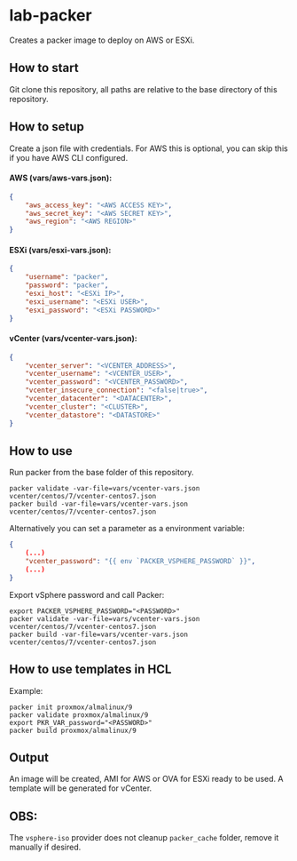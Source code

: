 # lab-packer
Creates a packer image to deploy on AWS or ESXi.

## How to start
Git clone this repository, all paths are relative to the base directory of this repository.

## How to setup
Create a json file with credentials. For AWS this is optional, you can skip this if you have AWS CLI configured.

#### AWS (vars/aws-vars.json):
```json
{
    "aws_access_key": "<AWS ACCESS KEY>",
    "aws_secret_key": "<AWS SECRET KEY>",
    "aws_region": "<AWS REGION>"
}
```

#### ESXi (vars/esxi-vars.json):
```json
{
    "username": "packer",
    "password": "packer",
    "esxi_host": "<ESXi IP>",
    "esxi_username": "<ESXi USER>",
    "esxi_password": "<ESXi PASSWORD>"
}
```
#### vCenter (vars/vcenter-vars.json):
```json
{
    "vcenter_server": "<VCENTER_ADDRESS>",
    "vcenter_username": "<VCENTER_USER>",
    "vcenter_password": "<VCENTER_PASSWORD>",
    "vcenter_insecure_connection": "<false|true>",
    "vcenter_datacenter": "<DATACENTER>",
    "vcenter_cluster": "<CLUSTER>",
    "vcenter_datastore": "<DATASTORE>"
}
```

## How to use
Run packer from the base folder of this repository.

```
packer validate -var-file=vars/vcenter-vars.json vcenter/centos/7/vcenter-centos7.json
packer build -var-file=vars/vcenter-vars.json vcenter/centos/7/vcenter-centos7.json
```

Alternatively you can set a parameter as a environment variable:
```json
{
    (...)
    "vcenter_password": "{{ env `PACKER_VSPHERE_PASSWORD` }}",
    (...)
}
```
Export vSphere password and call Packer:
```
export PACKER_VSPHERE_PASSWORD="<PASSWORD>"
packer validate -var-file=vars/vcenter-vars.json vcenter/centos/7/vcenter-centos7.json
packer build -var-file=vars/vcenter-vars.json vcenter/centos/7/vcenter-centos7.json
```

## How to use templates in HCL
Example:
```
packer init proxmox/almalinux/9
packer validate proxmox/almalinux/9
export PKR_VAR_password="<PASSWORD>"
packer build proxmox/almalinux/9
```

## Output
An image will be created, AMI for AWS or OVA for ESXi ready to be used.
A template will be generated for vCenter.

## OBS:
The `vsphere-iso` provider does not cleanup `packer_cache` folder, remove it manually if desired.
